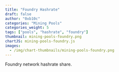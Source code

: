 ```yaml
---
title: "Foundry Hashrate"
draft: false
author: "0xb10c"
categories: "Mining Pools"
categories_weight: 5
tags: ["pools", "hashrate", "foundry"]
thumbnail: mining-pools-foundry.png
chartJS: mining-pools-foundry.js
images:
  - /img/chart-thumbnails/mining-pools-foundry.png
---
```


Foundry network hashrate share.

<!--more-->
